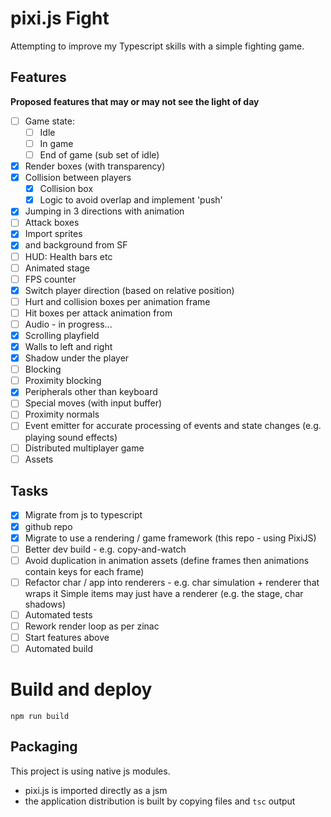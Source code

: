 # pixi.js Fight

Attempting to improve my Typescript skills with a simple fighting game.

## Features

**Proposed features that may or may not see the light of day**

- [ ] Game state:
  - [ ] Idle
  - [ ] In game
  - [ ] End of game (sub set of idle)
- [x] Render boxes (with transparency)
- [x] Collision between players
  - [x] Collision box
  - [x] Logic to avoid overlap and implement 'push'
- [x] Jumping in 3 directions with animation
- [ ] Attack boxes
- [x] Import sprites
- [x] and background from SF
- [ ] HUD: Health bars etc
- [ ] Animated stage
- [ ] FPS counter
- [x] Switch player direction (based on relative position)
- [ ] Hurt and collision boxes per animation frame
- [ ] Hit boxes per attack animation from
- [ ] Audio - in progress...
- [x] Scrolling playfield
- [x] Walls to left and right
- [x] Shadow under the player
- [ ] Blocking
- [ ] Proximity blocking
- [x] Peripherals other than keyboard
- [ ] Special moves (with input buffer)
- [ ] Proximity normals
- [ ] Event emitter for accurate processing of events and state changes
      (e.g. playing sound effects)
- [ ] Distributed multiplayer game
- [ ] Assets

## Tasks

- [x] Migrate from js to typescript
- [x] github repo
- [x] Migrate to use a rendering / game framework (this repo - using PixiJS)
- [ ] Better dev build - e.g. copy-and-watch
- [ ] Avoid duplication in animation assets (define frames then animations contain keys for each frame)
- [ ] Refactor char / app into renderers - e.g. char simulation + renderer that wraps it
      Simple items may just have a renderer (e.g. the stage, char shadows)
- [ ] Automated tests
- [ ] Rework render loop as per zinac
- [ ] Start features above
- [ ] Automated build

# Build and deploy

`npm run build`

## Packaging

This project is using native js modules.

- pixi.js is imported directly as a jsm
- the application distribution is built by copying files and `tsc` output
